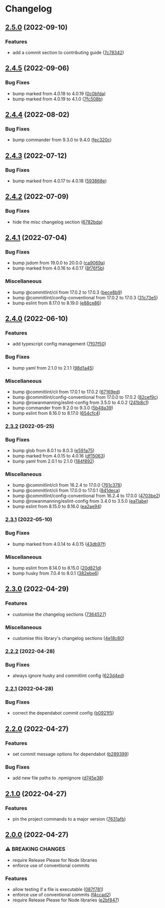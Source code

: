 # Changelog

## [2.5.0](https://github.com/rowanmanning/validate-project/compare/v2.4.5...v2.5.0) (2022-09-10)


### Features

* add a commit section to contributing guide ([7c78342](https://github.com/rowanmanning/validate-project/commit/7c78342c32a4807d57b96a514fd2ded6a5aecbdc))

## [2.4.5](https://github.com/rowanmanning/validate-project/compare/v2.4.4...v2.4.5) (2022-09-06)


### Bug Fixes

* bump marked from 4.0.18 to 4.0.19 ([0c0bfda](https://github.com/rowanmanning/validate-project/commit/0c0bfdab34bce93c6323702fbe6be3ffd35a0cb1))
* bump marked from 4.0.19 to 4.1.0 ([7fc508b](https://github.com/rowanmanning/validate-project/commit/7fc508b49359ae16e368fdfd4e2c322726f323f2))

## [2.4.4](https://github.com/rowanmanning/validate-project/compare/v2.4.3...v2.4.4) (2022-08-02)


### Bug Fixes

* bump commander from 9.3.0 to 9.4.0 ([fec320c](https://github.com/rowanmanning/validate-project/commit/fec320c39764f0891ddf87dbc6ffd5645dcc7388))

## [2.4.3](https://github.com/rowanmanning/validate-project/compare/v2.4.2...v2.4.3) (2022-07-12)


### Bug Fixes

* bump marked from 4.0.17 to 4.0.18 ([593868e](https://github.com/rowanmanning/validate-project/commit/593868e2716947b06aa133618ea0b67918b868c9))

## [2.4.2](https://github.com/rowanmanning/validate-project/compare/v2.4.1...v2.4.2) (2022-07-09)


### Bug Fixes

* hide the misc changelog section ([6782bda](https://github.com/rowanmanning/validate-project/commit/6782bda28312a288b533d78b49728cffdcd63a4d))

## [2.4.1](https://github.com/rowanmanning/validate-project/compare/v2.4.0...v2.4.1) (2022-07-04)


### Bug Fixes

* bump jsdom from 19.0.0 to 20.0.0 ([ca9069a](https://github.com/rowanmanning/validate-project/commit/ca9069a13966ccda530fb0fc45447f9086e16321))
* bump marked from 4.0.16 to 4.0.17 ([8f76f5b](https://github.com/rowanmanning/validate-project/commit/8f76f5bb77565278deca45dd87206a88772e89a5))


### Miscellaneous

* bump @commitlint/cli from 17.0.2 to 17.0.3 ([bece8b9](https://github.com/rowanmanning/validate-project/commit/bece8b9b5e62a4f205dc3ea92d8ba840b6993fd1))
* bump @commitlint/config-conventional from 17.0.2 to 17.0.3 ([31c73e5](https://github.com/rowanmanning/validate-project/commit/31c73e5ff14b9b836346c4134d617153bd61ff93))
* bump eslint from 8.17.0 to 8.19.0 ([e88ce86](https://github.com/rowanmanning/validate-project/commit/e88ce8661f087d7e7688c3c8b9e56290e95f352c))

## [2.4.0](https://github.com/rowanmanning/validate-project/compare/v2.3.2...v2.4.0) (2022-06-10)


### Features

* add typescript config management ([7f07f50](https://github.com/rowanmanning/validate-project/commit/7f07f50d4c0903364bfc3b67802c6c93c5bc0e9c))


### Bug Fixes

* bump yaml from 2.1.0 to 2.1.1 ([98d1a45](https://github.com/rowanmanning/validate-project/commit/98d1a4523c1555fd62d1bf91b5d7918c48cb060b))


### Miscellaneous

* bump @commitlint/cli from 17.0.1 to 17.0.2 ([67169ed](https://github.com/rowanmanning/validate-project/commit/67169ed6d21ab3d205af39587e7163e8ae873b95))
* bump @commitlint/config-conventional from 17.0.0 to 17.0.2 ([82cef9c](https://github.com/rowanmanning/validate-project/commit/82cef9ce4e080541b36a8d12843ff09fde120666))
* bump @rowanmanning/eslint-config from 3.5.0 to 4.0.2 ([241b8c1](https://github.com/rowanmanning/validate-project/commit/241b8c17548768e1ac4a45a4c08c695a86b521e0))
* bump commander from 9.2.0 to 9.3.0 ([5b48a39](https://github.com/rowanmanning/validate-project/commit/5b48a391b69dfb173f4367debc5875d4dc830945))
* bump eslint from 8.16.0 to 8.17.0 ([654cfc4](https://github.com/rowanmanning/validate-project/commit/654cfc407e286c887cd0cc724ac21862259435d3))

### [2.3.2](https://github.com/rowanmanning/validate-project/compare/v2.3.1...v2.3.2) (2022-05-25)


### Bug Fixes

* bump glob from 8.0.1 to 8.0.3 ([e591a75](https://github.com/rowanmanning/validate-project/commit/e591a7501c8a47f31e0db8a39e4a121c6fe58402))
* bump marked from 4.0.15 to 4.0.16 ([df15063](https://github.com/rowanmanning/validate-project/commit/df15063cbc740b05b8b4b3d71f04be353dc352fb))
* bump yaml from 2.0.1 to 2.1.0 ([184f892](https://github.com/rowanmanning/validate-project/commit/184f8927ac5ee144c3ca354952bc5780e954d42e))


### Miscellaneous

* bump @commitlint/cli from 16.2.4 to 17.0.0 ([761c378](https://github.com/rowanmanning/validate-project/commit/761c3781b123543ce291231f0f6bf366e5e91c87))
* bump @commitlint/cli from 17.0.0 to 17.0.1 ([841deca](https://github.com/rowanmanning/validate-project/commit/841decac861134bb609e3926679d16989ec8a7e3))
* bump @commitlint/config-conventional from 16.2.4 to 17.0.0 ([4703be2](https://github.com/rowanmanning/validate-project/commit/4703be2dbba47dd26ec688e6aed812ad3ca571a7))
* bump @rowanmanning/eslint-config from 3.4.0 to 3.5.0 ([ea11abe](https://github.com/rowanmanning/validate-project/commit/ea11abe3315b65849be98791ce7d194baea35f75))
* bump eslint from 8.15.0 to 8.16.0 ([ea2ae94](https://github.com/rowanmanning/validate-project/commit/ea2ae94630c3a077e61ee9dffb6e822c1c56ff6c))

### [2.3.1](https://github.com/rowanmanning/validate-project/compare/v2.3.0...v2.3.1) (2022-05-10)


### Bug Fixes

* bump marked from 4.0.14 to 4.0.15 ([43db97f](https://github.com/rowanmanning/validate-project/commit/43db97f56466b38ca0291f9013f2b1c7e0fabe6e))


### Miscellaneous

* bump eslint from 8.14.0 to 8.15.0 ([20d821d](https://github.com/rowanmanning/validate-project/commit/20d821da7a432b72f7676a966394f8f05a5806cf))
* bump husky from 7.0.4 to 8.0.1 ([382ebe6](https://github.com/rowanmanning/validate-project/commit/382ebe6c5ed051a14ea30153acbd4eeea5bf6ef5))

## [2.3.0](https://github.com/rowanmanning/validate-project/compare/v2.2.2...v2.3.0) (2022-04-29)


### Features

* customise the changelog sections ([7364527](https://github.com/rowanmanning/validate-project/commit/7364527599dbfe861e4df3cc1a6eb2144b513f7f))


### Miscellaneous

* customise this library's changelog sections ([4e18c80](https://github.com/rowanmanning/validate-project/commit/4e18c8038035e6da26b0a24430c071cb98fcff33))

### [2.2.2](https://github.com/rowanmanning/validate-project/compare/v2.2.1...v2.2.2) (2022-04-28)


### Bug Fixes

* always ignore husky and commitlint config ([623d4ed](https://github.com/rowanmanning/validate-project/commit/623d4ed148014360246424a6d53746a21d60b96c))

### [2.2.1](https://github.com/rowanmanning/validate-project/compare/v2.2.0...v2.2.1) (2022-04-28)


### Bug Fixes

* correct the dependabot commit config ([b0921f5](https://github.com/rowanmanning/validate-project/commit/b0921f5e4a918d9b106b5ea29a1d969ec4dbc6b8))

## [2.2.0](https://github.com/rowanmanning/validate-project/compare/v2.1.0...v2.2.0) (2022-04-27)


### Features

* set commit message options for dependabot ([b289399](https://github.com/rowanmanning/validate-project/commit/b2893990dffaf6d4f0292f9c2dd18336356a92a2))


### Bug Fixes

* add new file paths to .npmignore ([d745e38](https://github.com/rowanmanning/validate-project/commit/d745e38b36599ca238bf982536f5a7cc96666d0e))

## [2.1.0](https://github.com/rowanmanning/validate-project/compare/v2.0.0...v2.1.0) (2022-04-27)


### Features

* pin the project commands to a major version ([7631afb](https://github.com/rowanmanning/validate-project/commit/7631afba98eded2aa6e1a42fef8c31825c5f961e))

## [2.0.0](https://github.com/rowanmanning/validate-project/compare/v1.12.0...v2.0.0) (2022-04-27)


### ⚠ BREAKING CHANGES

* require Release Please for Node libraries
* enforce use of conventional commits

### Features

* allow testing if a file is executable ([087f781](https://github.com/rowanmanning/validate-project/commit/087f781a1b2d827d561d27f16453b320c641f76d))
* enforce use of conventional commits ([f4ccad2](https://github.com/rowanmanning/validate-project/commit/f4ccad236a5c5c533c3736327fa1a041e8046983))
* require Release Please for Node libraries ([e2bf847](https://github.com/rowanmanning/validate-project/commit/e2bf8475c3eee6377f031ee65c7624d35b1e7b65))

